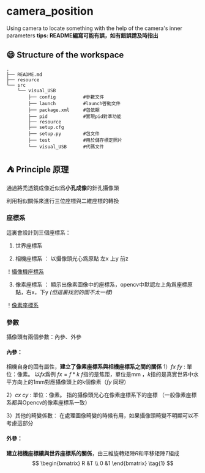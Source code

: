 # camera_position
Using camera to locate something with the help of the camera's inner parameters
**tips: README編寫可能有誤，如有錯誤請及時指出**
## :smile: Structure of the workspace
```
.
├── README.md
├── resource
└── src
    └── visual_USB
        ├── config          #參數文件
        ├── launch          #launch啓動文件
        ├── package.xml     #包依賴
        ├── pid             #實現pid對準功能
        ├── resource 
        ├── setup.cfg
        ├── setup.py        #包文件
        ├── test            #用於儲存標定照片
        └── visual_USB      #代碼文件
```
## :tent: Principle 原理
通過將禿透鏡成像近似爲**小孔成像**的針孔攝像頭

利用相似關係來進行三位座標與二維座標的轉換

### 座標系
這裏會設計到三個座標系：

1) 世界座標系

2) 相機座標系 ： 以攝像頭光心爲原點 左x 上y 前z 

！[攝像機座標系](./resource/camera_position/真空攝像頭.png)

3) 像素座標系 ： 顯示出像素圖像中的座標系，opencv中默認左上角爲座標原點，右x，下y *(但這裏找到的圖不太一樣)*

！[像素座標系](./resource/camera_position/像素座標系.png)

### 參數

攝像頭有兩個參數：內參、外參

#### **內參**： 
相機自身的固有屬性，**建立了像素座標系與相機座標系之間的關係**
1）$fx$ $fy$ : 單位：像素。 
以$fx$爲例 
$fx = f*k$ 
$f$指的是焦距，單位是mm ，$k$指的是真實世界中水平方向上的1mm對應攝像頭上的k個像素（$fy$ 同理）

2）$cx$ $cy$ : 單位：像素。
指的攝像頭光心在像素座標系下的座標 （一般像素座標系都與Opencv的像素座標系一致）

3）其他的畸變係數：
在處理圖像畸變的時候有用，如果攝像頭畸變不明顯可以不考慮這部分

#### **外參**： 
**建立相機座標續與世界座標系的關係**，由三維旋轉矩陣$R$和平移矩陣$T$組成
$$
\begin{bmatrix}
R &T \\
0 &1
\end{bmatrix}
\tag{1}
$$